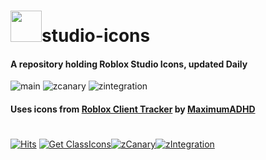 # <img src="https://upload.wikimedia.org/wikipedia/commons/5/58/Roblox_Studio_logo_2021_present.svg" data-canonical-src="https://upload.wikimedia.org/wikipedia/commons/5/58/Roblox_Studio_logo_2021_present.svg " width="50" height="50" />studio-icons
#### A repository holding Roblox Studio Icons, updated Daily
![main](https://github.com/MaximumADHD/Roblox-Client-Tracker/raw/roblox/textures/ClassImages.PNG)
![zcanary](https://github.com/MaximumADHD/Roblox-Client-Tracker/raw/zCanary/textures/ClassImages.PNG)
![zintegration](https://github.com/MaximumADHD/Roblox-Client-Tracker/raw/zIntegration/textures/ClassImages.PNG)
#### Uses icons from [Roblox Client Tracker](https://github.com/MaximumADHD/Roblox-Client-Tracker) by [MaximumADHD](https://github.com/MaximumADHD)
#

[![Hits](https://hits.seeyoufarm.com/api/count/incr/badge.svg?url=https%3A%2F%2Fgithub.com%2FStarLandRBLX%2Fstudio-icons&count_bg=%2379C83D&title_bg=%23555555&icon=&icon_color=%23E7E7E7&title=hits&edge_flat=false)](https://hits.seeyoufarm.com)  [![Get ClassIcons](https://github.com/StarLandRBLX/studio-icons/actions/workflows/classimages.yml/badge.svg)](https://github.com/StarLandRBLX/studio-icons/actions/workflows/classimages.yml)[![zCanary](https://github.com/StarLandRBLX/studio-icons/actions/workflows/zCanary.yml/badge.svg)](https://github.com/StarLandRBLX/studio-icons/actions/workflows/zCanary.yml)[![zIntegration](https://github.com/StarLandRBLX/studio-icons/actions/workflows/zIntegration.yml/badge.svg)](https://github.com/StarLandRBLX/studio-icons/actions/workflows/zIntegration.yml)




